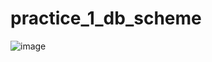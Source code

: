 # practice_1_db_scheme
![image](https://github.com/user-attachments/assets/c0c2f742-4a17-4ef6-8613-22a549543d3a)

